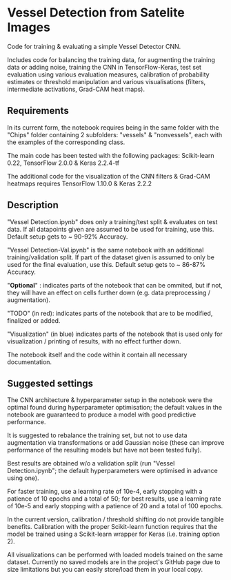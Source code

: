# Vessel Detection from Satelite Images
Code for training & evaluating a simple Vessel Detector CNN.

Includes code for balancing the training data, for augmenting the training data or adding noise, training the CNN in TensorFlow-Keras, test set evaluation using various evaluation measures, calibration of probability estimates or threshold manipulation and various visualisations (filters, intermediate activations, Grad-CAM heat maps).

## Requirements
In its current form, the notebook requires being in the same folder with the "Chips" folder containing 2 subfolders: "vessels" & "nonvessels", each with the examples of the corresponding class.

The main code has been tested with the following packages: Scikit-learn 0.22, TensorFlow 2.0.0 & Keras 2.2.4-tf

The additional code for the visualization of the CNN filters & Grad-CAM heatmaps requires TensorFlow 1.10.0 & Keras 2.2.2

## Description
"Vessel Detection.ipynb" does only a training/test split & evaluates on test data. If all datapoints given are assumed to be used for training, use this. Default setup gets to ~ 90-92% Accuracy.

"Vessel Detection-Val.ipynb" is the same notebook with an additional training/validation split. If part of the dataset given is assumed to only be used for the final evaluation, use this. Default setup gets to ~ 86-87% Accuracy.

"__Optional__" : indicates parts of the notebook that can be ommited, but if not, they will have an effect on cells further down (e.g. data preprocessing / augmentation).

"TODO" (in red): indicates parts of the notebook that are to be modified, finalized or added.

"Visualization" (in blue) indicates parts of the notebook that is used only for visualization / printing of results, with no effect further down.

The notebook itself and the code within it contain all necessary documentation.

## Suggested settings

The CNN architecture & hyperparameter setup in the notebook were the optimal found during hyperparameter optimisation; the default values in the notebook are guaranteed to produce a model with good predictive performance.

It is suggested to rebalance the training set, but not to use data augmentation via transformations or add Gaussian noise (these can improve performance of the resulting models but have not been tested fully).

Best results are obtained w/o a validation split (run "Vessel Detection.ipynb"; the default hyperparameters were optimised in advance using one).

For faster training, use a learning rate of 10e-4,  early stopping with a patience of 10 epochs and a total of 50; for best results, use a learning rate of 10e-5 and early stopping with a patience of 20 and a total of 100 epochs.

In the current version, calibration / threshold shifting do not provide tangible benefits. Calibration with the proper Scikit-learn function requires that the model be trained using a Scikit-learn wrapper for Keras (i.e. training option 2).

All visualizations can be performed with loaded models trained on the same dataset. Currently no saved models are in the project's GitHub page due to size limitations but you can easily store/load them in your local copy.
